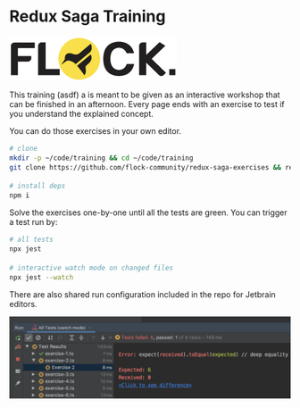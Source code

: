 # Redux Saga Training

![A Flock. Community Training](.gitbook/assets/image%20%282%29.png)

This training (asdf) a is meant to be given as an interactive workshop that can be finished in an afternoon. Every page ends with an exercise to test if you understand the explained concept. 

You can do those exercises in your own editor.

```bash
# clone
mkdir -p ~/code/training && cd ~/code/training
git clone https://github.com/flock-community/redux-saga-exercises && redux-saga-exercises

# install deps
npm i
```

Solve the exercises one-by-one until all the tests are green. You can trigger a test run by:

```bash
# all tests
npx jest

# interactive watch mode on changed files
npx jest --watch
```

There are also shared run configuration included in the repo for Jetbrain editors.

![](.gitbook/assets/image.png)

